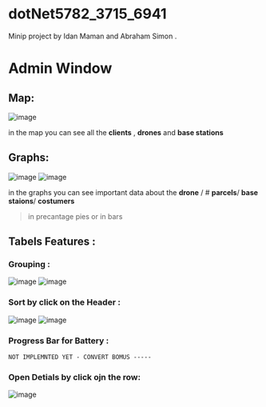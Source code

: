 # dotNet5782_3715_6941
Minip project by Idan Maman and Abraham Simon . 

# **Admin Window** 
## **Map:**
    
   ![image](https://user-images.githubusercontent.com/90776557/146778990-9c55dc53-fcac-476b-abd0-3a459a8b8165.png)


in the map you can see all the **clients** , **drones** and **base stations** 
  
  ## **Graphs:**

   ![image](https://user-images.githubusercontent.com/90776557/146779144-96fd73ef-085b-42da-a771-7691df4e8b78.png) ![image](https://user-images.githubusercontent.com/90776557/146779160-48786fc0-197f-43cc-88e4-e53fcaccd0d7.png)



 in the graphs you can see important data about the **drone** / # **parcels**/ **base staions**/ **costumers** 
 > in precantage pies or in bars

## Tabels Features : 
### Grouping : 
![image](https://user-images.githubusercontent.com/90776557/146788793-009394bf-e129-45e0-b48f-24b7641a7fac.png)
![image](https://user-images.githubusercontent.com/90776557/146788762-459eab16-874d-4f76-9fea-286da31dd7cb.png)
### Sort by click on the Header : 
![image](https://user-images.githubusercontent.com/90776557/146788892-b014681d-1fbc-47a7-9c0d-e73ac8719646.png)
![image](https://user-images.githubusercontent.com/90776557/146788945-54a31a84-3494-46ae-8c25-b16c4233ca64.png)
### Progress Bar for Battery : 
    NOT IMPLEMNTED YET - CONVERT BOMUS ----- 
### Open Detials by click ojn the row: 
![image](https://user-images.githubusercontent.com/90776557/146789064-1cc00acc-6594-45d2-9d6b-52183aaaffd4.png)




